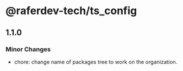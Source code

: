 # @raferdev-tech/ts_config

## 1.1.0

### Minor Changes

- chore: change name of packages tree to work on the organization.
